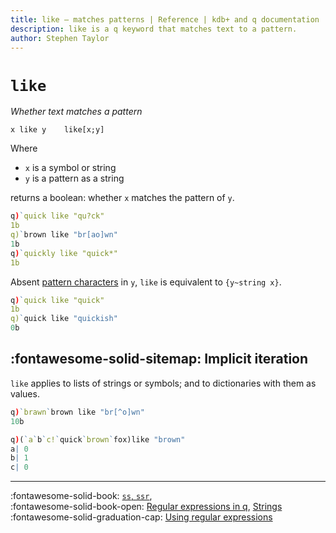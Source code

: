 ```yaml
---
title: like – matches patterns | Reference | kdb+ and q documentation
description: like is a q keyword that matches text to a pattern.
author: Stephen Taylor
---
```

# `like`


_Whether text matches a pattern_

```syntax
x like y    like[x;y]
```

Where 

-   `x` is a symbol or string 
-   `y` is a pattern as a string

returns a boolean: whether `x` matches the pattern of `y`.

```q
q)`quick like "qu?ck"
1b
q)`brown like "br[ao]wn"
1b
q)`quickly like "quick*"
1b
```

Absent [pattern characters](../basics/regex.md) in `y`, `like` is equivalent to `{y~string x}`.

```q
q)`quick like "quick"
1b
q)`quick like "quickish"
0b
```


## :fontawesome-solid-sitemap: Implicit iteration

`like` applies to lists of strings or symbols; and to dictionaries with them as values.

```q
q)`brawn`brown like "br[^o]wn"
10b

q)(`a`b`c!`quick`brown`fox)like "brown"
a| 0
b| 1
c| 0
```



----
:fontawesome-solid-book:
[`ss`, `ssr`](ss.md),
<br>
:fontawesome-solid-book-open:
[Regular expressions in q](../basics/regex.md),
[Strings](../basics/by-topic.md#strings)
<br>
:fontawesome-solid-graduation-cap:
[Using regular expressions](../basics/regex.md)


